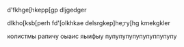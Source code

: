 d'fkhge[hkepp[gp
dljgedger

dlkho[ksb[perh
fd'[olkhkae
delsrgkep]he;ry[hg
kmekgkler

колистмы рапичу оыаис яыифыу
пупупупупупупуппупупу
